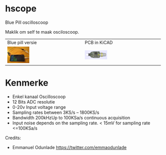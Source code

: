 # hscope
Blue Pill oscilloscoop

Maklik om self te maak osciloscoop.

<table border="0">
 <tr>
   <td>
    Blue pill versie
   </td>
   <td>
     PCB in KiCAD
   </td>
 </tr>
 <tr>
   <td>
    <img src="https://github.com/pappavis/hscope/blob/master/plaatjes/HS101_STM32Utils.jpg?raw=true" width="30%" hieght="30%">
   </td>
   <td>
    <img src="https://github.com/pappavis/hscope/blob/master/plaatjes/PCB-Version.jpg?raw=true" width="30%" hieght="30%">
   </td>
 </tr>
</table>

# Kenmerke
- Enkel kanaal Oscilloscoop
 - 12 Bits ADC resolutie
 - 0-20v Input voltage range
 - Sampling rates between 3KS/s – 1800KS/s
 - Bandwidth 200kHzUp to 100KSa/s continuous acquisition
 - Input noise depends on the sampling rate. < 15mV for sampling rate <=100KSa/s

Credits:
 - Emmanuel Odunlade  https://twitter.com/emmaodunlade
 
